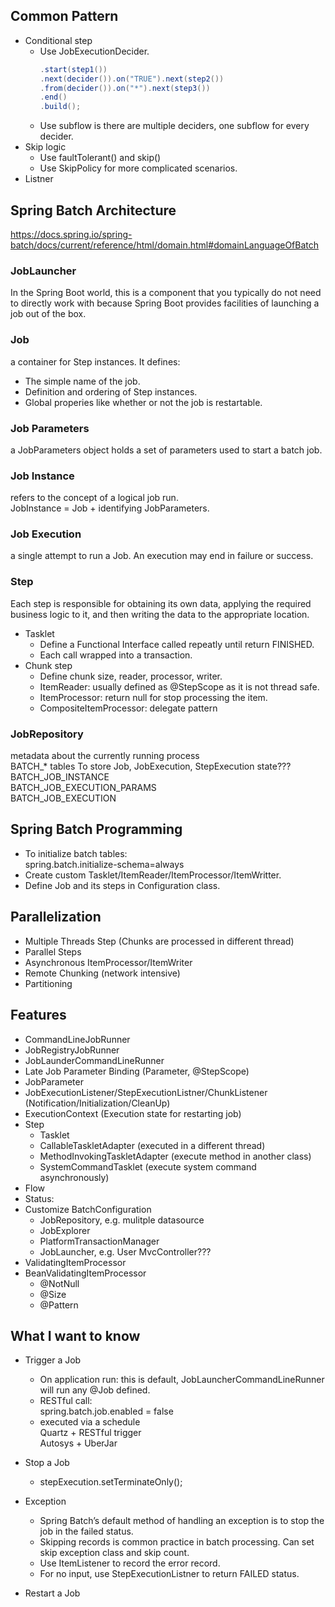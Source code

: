 ## Common Pattern
- Conditional step  
  - Use JobExecutionDecider.  
    ```java
    .start(step1())
    .next(decider()).on("TRUE").next(step2())
    .from(decider()).on("*").next(step3())
    .end()
    .build();
    ```
  - Use subflow is there are multiple deciders, one subflow for every decider.
- Skip logic  
  - Use faultTolerant() and skip()
  - Use SkipPolicy for more complicated scenarios.
- Listner

## Spring Batch Architecture
https://docs.spring.io/spring-batch/docs/current/reference/html/domain.html#domainLanguageOfBatch  

### JobLauncher
In the Spring Boot world, this is a component that you typically do not need to directly work with because Spring Boot provides facilities of launching a job out of the box.  

### Job
a container for Step instances. It defines:  
- The simple name of the job.  
- Definition and ordering of Step instances.  
- Global properies like whether or not the job is restartable.  

### Job Parameters
a JobParameters object holds a set of parameters used to start a batch job.

### Job Instance
refers to the concept of a logical job run.  
JobInstance = Job + identifying JobParameters.

### Job Execution
a single attempt to run a Job. An execution may end in failure or success.

### Step
Each step is responsible for obtaining its own data, applying the required business logic to it, and then writing the data to the appropriate location.
- Tasklet  
  - Define a Functional Interface called repeatly until return FINISHED.  
  - Each call wrapped into a transaction.
- Chunk step
  - Define chunk size, reader, processor, writer.
  - ItemReader: usually defined as @StepScope as it is not thread safe.
  - ItemProcessor: return null for stop processing the item.
  - CompositeItemProcessor: delegate pattern

### JobRepository
metadata about the currently running process  
BATCH_* tables To store Job, JobExecution, StepExecution state???  
BATCH_JOB_INSTANCE  
BATCH_JOB_EXECUTION_PARAMS  
BATCH_JOB_EXECUTION  

## Spring Batch Programming
- To initialize batch tables:  
  spring.batch.initialize-schema=always
- Create custom Tasklet/ItemReader/ItemProcessor/ItemWritter.
- Define Job and its steps in Configuration class.

## Parallelization  
- Multiple Threads Step (Chunks are processed in different thread)  
- Parallel Steps  
- Asynchronous ItemProcessor/ItemWriter
- Remote Chunking (network intensive)  
- Partitioning

## Features  
- CommandLineJobRunner  
- JobRegistryJobRunner
- JobLaunderCommandLineRunner
- Late Job Parameter Binding (Parameter, @StepScope)  
- JobParameter
- JobExecutionListener/StepExecutionListner/ChunkListener (Notification/Initialization/CleanUp)
- ExecutionContext (Execution state for restarting job)
- Step
  - Tasklet
  - CallableTaskletAdapter (executed in a different thread)
  - MethodInvokingTaskletAdapter (execute method in another class)
  - SystemCommandTasklet (execute system command asynchronously)
- Flow
- Status: 
- Customize BatchConfiguration
  - JobRepository, e.g. mulitple datasource
  - JobExplorer
  - PlatformTransactionManager
  - JobLauncher, e.g. User MvcController???
- ValidatingItemProcessor
- BeanValidatingItemProcessor
  - @NotNull
  - @Size
  - @Pattern

## What I want to know
- Trigger a Job  
  - On application run: this is default, JobLauncherCommandLineRunner will run any @Job defined.
  - RESTful call:   
    spring.batch.job.enabled = false  
  - executed via a schedule  
    Quartz + RESTful trigger  
    Autosys + UberJar  

- Stop a Job  
  - stepExecution.setTerminateOnly();

- Exception  
  - Spring Batch’s default method of handling an exception is to stop the job in the failed status.
  - Skipping records is common practice in batch processing. Can set skip exception class and skip count.
  - Use ItemListener to record the error record.
  - For no input, use StepExecutionListner to return FAILED status.

- Restart a Job

